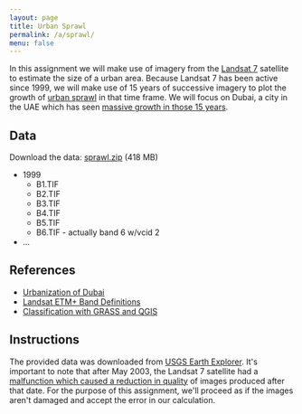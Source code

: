 ```yaml
---
layout: page
title: Urban Sprawl
permalink: /a/sprawl/
menu: false
---
```


In this assignment we will make use of imagery from the [Landsat 7](http://landsat.usgs.gov/about_landsat7.php) satellite to estimate the size of a urban area. Because Landsat 7 has been active since 1999, we will make use of 15 years of successive imagery to plot the growth of [urban sprawl](http://en.wikipedia.org/wiki/Urban_sprawl) in that time frame. We will focus on Dubai, a city in the UAE which has seen [massive growth in those 15 years](http://earthobservatory.nasa.gov/Features/WorldOfChange/dubai.php).

## Data

Download the data: [sprawl.zip](https://drive.google.com/file/d/0B3Vxw_F2RArqbmU0UUtxN0MtTk0/view?usp=sharing) (418 MB)

  * 1999
    * B1.TIF
    * B2.TIF
    * B3.TIF
    * B4.TIF
    * B5.TIF
    * B6.TIF - actually band 6 w/vcid 2
  * ...
  
## References

  * [Urbanization of Dubai](http://earthobservatory.nasa.gov/Features/WorldOfChange/dubai.php)
  * [Landsat ETM+ Band Definitions](http://landsat.usgs.gov/band_designations_landsat_satellites.php)
  * [Classification with GRASS and QGIS](http://blog.perrygeo.net/2008/01/26/impervious-surface-deliniation-with-grass/)

## Instructions

The provided data was downloaded from [USGS Earth Explorer](http://earthexplorer.usgs.gov/). It's important to note that after May 2003, the Landsat 7 satellite had a [malfunction which caused a reduction in quality](http://landsat.usgs.gov/products_slcoffbackground.php) of images produced after that date. For the purpose of this assignment, we'll proceed as if the images aren't damaged and accept the error in our calculation.